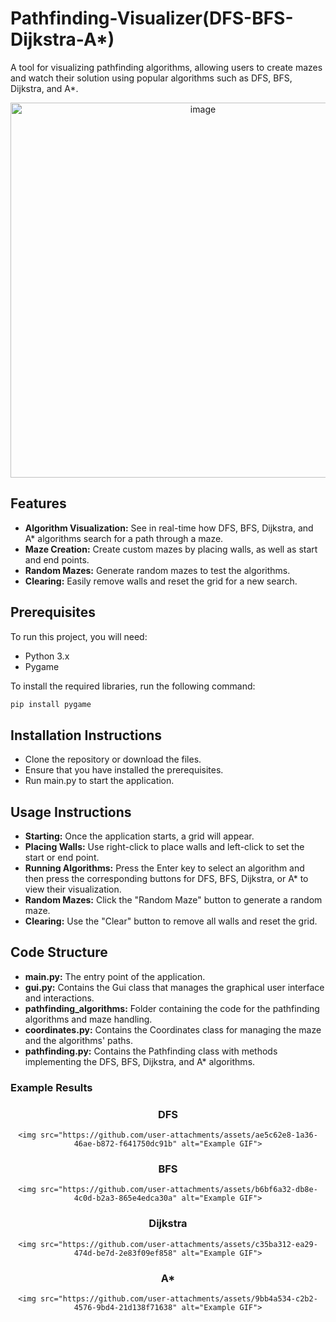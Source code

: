 # Pathfinding-Visualizer(DFS-BFS-Dijkstra-A*)

A tool for visualizing pathfinding algorithms, allowing users to create mazes and watch their solution using popular algorithms such as DFS, BFS, Dijkstra, and A*.

<div align="center">
    <img src="https://github.com/user-attachments/assets/e777c7fb-d3ce-4861-a350-74cc0bfcc28d" alt="image"height="600" >
</div>

## Features
- **Algorithm Visualization:** See in real-time how DFS, BFS, Dijkstra, and A* algorithms search for a path through a maze.
- **Maze Creation:** Create custom mazes by placing walls, as well as start and end points.
- **Random Mazes:** Generate random mazes to test the algorithms.
- **Clearing:** Easily remove walls and reset the grid for a new search.

## Prerequisites
To run this project, you will need:

- Python 3.x
- Pygame

To install the required libraries, run the following command:

```bash
pip install pygame
```

## Installation Instructions
- Clone the repository or download the files.
- Ensure that you have installed the prerequisites.
- Run main.py to start the application.

## Usage Instructions
- **Starting:** Once the application starts, a grid will appear.
- **Placing Walls:** Use right-click to place walls and left-click to set the start or end point.
- **Running Algorithms:** Press the Enter key to select an algorithm and then press the corresponding buttons for DFS, BFS, Dijkstra, or A* to view their visualization.
- **Random Mazes:** Click the "Random Maze" button to generate a random maze.
- **Clearing:** Use the "Clear" button to remove all walls and reset the grid.

## Code Structure
- **main.py:** The entry point of the application.
- **gui.py:** Contains the Gui class that manages the graphical user interface and interactions.
- **pathfinding_algorithms:** Folder containing the code for the pathfinding algorithms and maze handling.
- **coordinates.py:** Contains the Coordinates class for managing the maze and the algorithms' paths.
- **pathfinding.py:** Contains the Pathfinding class with methods implementing the DFS, BFS, Dijkstra, and A* algorithms.


### Example Results


<div align="center">
  
### DFS
    <img src="https://github.com/user-attachments/assets/ae5c62e8-1a36-46ae-b872-f641750dc91b" alt="Example GIF">
</div>

<div align="center">
  
### BFS
    <img src="https://github.com/user-attachments/assets/b6bf6a32-db8e-4c0d-b2a3-865e4edca30a" alt="Example GIF">
</div>

<div align="center">
  
### Dijkstra
    <img src="https://github.com/user-attachments/assets/c35ba312-ea29-474d-be7d-2e83f09ef858" alt="Example GIF">
</div>

<div align="center">
  
### A*
    <img src="https://github.com/user-attachments/assets/9bb4a534-c2b2-4576-9bd4-21d138f71638" alt="Example GIF">
</div>






